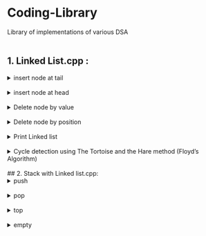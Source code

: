 # Coding-Library
Library of implementations of various DSA<br>
<br>
##  1.  Linked List.cpp : <br>
   <details>
        <summary>insert node at tail</summary>
            Inserts a node at the end of the linked list.<br>
            Complexity - O(n)
    </details> <br>
    <details>
        <summary>insert node at head</summary>
            Inserts a node in the beginning of the linked list.<br>
            Complexity - O(1)
    </details> <br>
    <details>
        <summary>Delete node by value</summary>
            Deletes a node with the given value<br>
            Complexity - O(n)[worst case]
    </details> <br>
    <details>
        <summary>Delete node by position</summary>
            Deletes a node at the given position<br>
            Complexity - O(position)
    </details> <br>
    <details>
        <summary>Print Linked list</summary>
            Prints the entire linked list<br>
            Complexity - O(n)
    </details> <br>
    <details>
        <summary>Cycle detection using The Tortoise and the Hare method (Floyd’s Algorithm)</summary>
            Determines whether there is a loop in the linked list.<br>
            Complexity - O(n)
    </details> <br>
##  2.  Stack with Linked list.cpp: <br>
   <details>
        <summary>push</summary>
            Similar to std::stack.push()<br>
            Complexity - O(1)
    </details> <br>
    <details>
        <summary>pop</summary>
            Similar to std::stack.pop()<br>
            Complexity - O(1)
    </details> <br>
    <details>
        <summary>top</summary>
            Similar to std::stack.top()<br>
            Complexity - O(1)
    </details> <br>
    <details>
        <summary>empty</summary>
            Similar to std::stack.empty()<br>
            Complexity - O(1)
    </details> <br>
    
